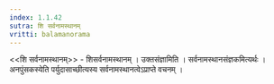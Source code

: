 ```yaml
---
index: 1.1.42
sutra: शि सर्वनामस्थानम्
vritti: balamanorama
---
```


<<शि सर्वनामस्थानम्>> - शिसर्वनामस्थानम् । उक्तसंज्ञामिति । सर्वनामस्थानसंज्ञकमित्यर्थः । अनपुंसकस्येति पर्युदासाच्छीत्यस्य सर्वनामस्थानत्वेऽप्राप्ते वचनम् ।